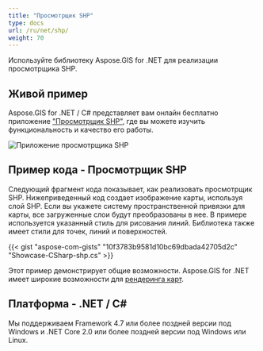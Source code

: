 ```yaml
---
title: "Просмотрщик SHP"
type: docs
url: /ru/net/shp/
weight: 70
---
```


Используйте библиотеку Aspose.GIS for .NET для реализации просмотрщика SHP.

## **Живой пример**

Aspose.GIS for .NET / C# представляет вам онлайн бесплатно приложение ["Просмотрщик SHP"](https://products.aspose.app/gis/viewer/shp), где вы можете изучить функциональность и качество его работы.

![Приложение просмотрщика SHP](viewer.png)

## **Пример кода - Просмотрщик SHP**

Следующий фрагмент кода показывает, как реализовать просмотрщик SHP. Нижеприведенный код создает изображение карты, используя слой SHP. Если вы укажете систему пространственной привязки для карты, все загруженные слои будут преобразованы в нее.
В примере используется указанный стиль для рисования линий. Библиотека также имеет стили для точек, линий и поверхностей.

{{< gist "aspose-com-gists" "10f3783b9581d10bc69dbada42705d2c" "Showcase-CSharp-shp.cs" >}}

Этот пример демонстрирует общие возможности. Aspose.GIS for .NET имеет широкие возможности для [рендеринга карт](https://docs.aspose.com/gis/net/map-rendering/).

## **Платформа - .NET / C#**

Мы поддерживаем Framework 4.7 или более поздней версии под Windows и .NET Core 2.0 или более поздней версии под Windows или Linux.
